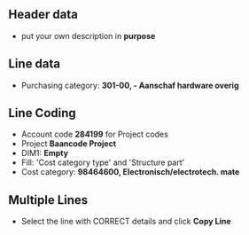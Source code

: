 ## Header data
* put your own description in **purpose**

## Line data
* Purchasing category: **301-00, - Aanschaf hardware overig**

## Line Coding
* Account code **284199** for Project codes
* Project **Baancode Project**
* DIM1: **Empty**
* Fill: 'Cost category type' and 'Structure part'
* Cost category: **98464600, Electronisch/electrotech. mate**

## Multiple Lines
* Select the line with CORRECT details and click **Copy Line**
